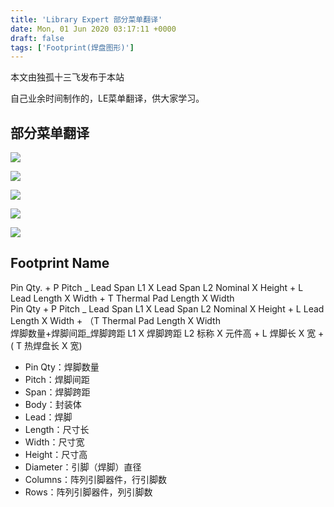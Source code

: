 ```yaml
---
title: 'Library Expert 部分菜单翻译'
date: Mon, 01 Jun 2020 03:17:11 +0000
draft: false
tags: ['Footprint(焊盘图形)']
---
```


本文由独孤十三飞发布于本站

自己业余时间制作的，LE菜单翻译，供大家学习。

部分菜单翻译
------

![](http://a1024.synology.me:222/images/blog2022/LEmenu1.png)

![](http://a1024.synology.me:222/images/blog2022/LEmenu2.png)

![](http://a1024.synology.me:222/images/blog2022/LEmenu3.png)

![](http://a1024.synology.me:222/images/blog2022/LEmenu4.png)

![](http://a1024.synology.me:222/images/blog2022/LEmenu5.png)

Footprint Name
--------------

Pin Qty. + P Pitch \_ Lead Span L1 X Lead Span L2 Nominal X Height + L Lead Length X Width + T Thermal Pad Length X Width  
Pin Qty + P Pitch \_ Lead Span L1 X Lead Span L2 Nominal X Height + L Lead Length X Width + （T Thermal Pad Length X Width  
焊脚数量+焊脚间距\_焊脚跨距 L1 X 焊脚跨距 L2 标称 X 元件高 + L 焊脚长 X 宽 + ( T 热焊盘长 X 宽)

*   Pin Qty：焊脚数量
*   Pitch：焊脚间距
*   Span：焊脚跨距
*   Body：封装体
*   Lead：焊脚
*   Length：尺寸长
*   Width：尺寸宽
*   Height：尺寸高
*   Diameter：引脚（焊脚）直径
*   Columns：阵列引脚器件，行引脚数
*   Rows：阵列引脚器件，列引脚数